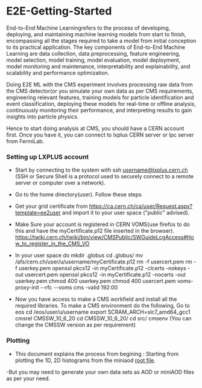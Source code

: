 # E2E-Getting-Started
End-to-End Machine Learningrefers to the process of developing, deploying, and maintaining machine learning models from start to finish, encompassing all the stages required to take a model from initial conception to its practical application. The key components of End-to-End Machine Learning are data collection, data preprocessing, feature engineering, model selection, model training, model evaluation, model deployment, model monitoring and maintenance, interpretability and explainability, and scalability and performance optimization.

Doing E2E ML with the CMS experiment involves processing raw data from the CMS detector(or you simulate your own data as per CMS requirements, engineering relevant features, training models for particle identification and event classification, deploying these models for real-time or offline analysis, continuously monitoring their performance, and interpreting results to gain insights into particle physics.

Hence to start doing analysis at CMS, you should have a CERN account first. Once you have it, you can connect to lxplus CERN server or lpc server from FermiLab.

### Setting up LXPLUS account
- Start by connecting to the system with ssh username@lxplus.cern.ch (SSH or Secure Shell is a protocol used to securely connect to a remote server or computer over a network).
- Go to the home directory(user). Follow these steps
- Get your grid certificate from https://ca.cern.ch/ca/user/Request.aspx?template=ee2user and import it to your user space ("public" advised).
- Make Sure your account is registered in CERN VOMS(use firefox to do this and have the myCertificate.p12 file inserted in the browser). https://twiki.cern.ch/twiki/bin/view/CMSPublic/SWGuideLcgAccess#How_to_register_in_the_CMS_VO
- In your user space do
mkdir .globus
cd .globus/
mv /afs/cern.ch/user/u/username/myCertificate.p12 
rm -f usercert.pem
rm -f userkey.pem
openssl pkcs12 -in myCertificate.p12 -clcerts -nokeys -out usercert.pem
openssl pkcs12 -in myCertificate.p12 -nocerts -out userkey.pem
chmod 400 userkey.pem
chmod 400 usercert.pem
voms-proxy-init --rfc --voms cms -valid 192:00

- Now you have access to make a CMS workfield and install all the required libraries. To make a CMS environment do the following,
Go to eos cd /eos/user/u/username
export SCRAM_ARCH=slc7_amd64_gcc1
cmsrel CMSSW_10_6_20
cd CMSSW_10_6_20/
cd src/
cmsenv
(You can change the CMSSW version as per requirement)






### Plotting
- This document explains the process from begining : Starting from plotting the 1D, 2D histograms from the miniaod [root file](https://github.com/aviiacharya/E2E-Getting-Started/blob/main/GetPlotsFromRootFile.ipynb). 

-But you may need to generate your own data sets as AOD or miniAOD files as per your need.
